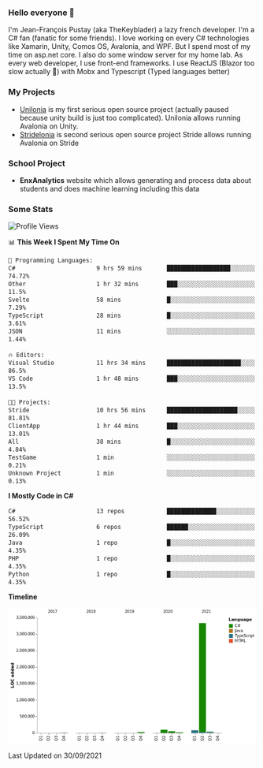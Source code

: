 ### Hello everyone 👋

I'm Jean-François Pustay (aka TheKeyblader) a lazy french developer. I'm a C# fan (fanatic for some friends). I love working on every C# technologies like Xamarin, Unity, Comos OS, Avalonia, and WPF.  But I spend most of my time on asp.net core. I also do some window server for my home lab. As every web developer, I use front-end frameworks. I use ReactJS (Blazor too slow actually 🙂) with Mobx and Typescript (Typed languages better)

### My Projects

* [Unilonia](https://github.com/TheKeyblader/Unilonia) is my first serious open source project (actually paused because unity build is just too complicated).
  Unilonia allows running Avalonia on Unity.
* [Stridelonia](https://github.com/TheKeyblader/Stridelonia) is second serious open source project
  Stride allows running Avalonia on Stride

### School Project

* __EnxAnalytics__ website which allows generating and process data about  students and does machine learning including this data 

### Some Stats

<!--START_SECTION:waka-->
![Profile Views](http://img.shields.io/badge/Profile%20Views-0-blue)

📊 **This Week I Spent My Time On** 

```text
💬 Programming Languages: 
C#                       9 hrs 59 mins       ██████████████████░░░░░░░   74.72% 
Other                    1 hr 32 mins        ███░░░░░░░░░░░░░░░░░░░░░░   11.5% 
Svelte                   58 mins             █░░░░░░░░░░░░░░░░░░░░░░░░   7.29% 
TypeScript               28 mins             █░░░░░░░░░░░░░░░░░░░░░░░░   3.61% 
JSON                     11 mins             ░░░░░░░░░░░░░░░░░░░░░░░░░   1.44%

🔥 Editors: 
Visual Studio            11 hrs 34 mins      █████████████████████░░░░   86.5% 
VS Code                  1 hr 48 mins        ███░░░░░░░░░░░░░░░░░░░░░░   13.5%

🐱‍💻 Projects: 
Stride                   10 hrs 56 mins      ████████████████████░░░░░   81.81% 
ClientApp                1 hr 44 mins        ███░░░░░░░░░░░░░░░░░░░░░░   13.01% 
All                      38 mins             █░░░░░░░░░░░░░░░░░░░░░░░░   4.84% 
TestGame                 1 min               ░░░░░░░░░░░░░░░░░░░░░░░░░   0.21% 
Unknown Project          1 min               ░░░░░░░░░░░░░░░░░░░░░░░░░   0.13%

```

**I Mostly Code in C#** 

```text
C#                       13 repos            ██████████████░░░░░░░░░░░   56.52% 
TypeScript               6 repos             ██████░░░░░░░░░░░░░░░░░░░   26.09% 
Java                     1 repo              █░░░░░░░░░░░░░░░░░░░░░░░░   4.35% 
PHP                      1 repo              █░░░░░░░░░░░░░░░░░░░░░░░░   4.35% 
Python                   1 repo              █░░░░░░░░░░░░░░░░░░░░░░░░   4.35%

```


**Timeline**

![Chart not found](https://raw.githubusercontent.com/TheKeyblader/TheKeyblader/main/charts/bar_graph.png) 


 Last Updated on 30/09/2021
<!--END_SECTION:waka-->

<!--
**TheKeyblader/TheKeyblader** is a ✨ _special_ ✨ repository because its `README.md` (this file) appears on your GitHub profile.

Here are some ideas to get you started:

- 🔭 I’m currently working on ...
- 🌱 I’m currently learning ...
- 👯 I’m looking to collaborate on ...
- 🤔 I’m looking for help with ...
- 💬 Ask me about ...
- 📫 How to reach me: ...
- 😄 Pronouns: ...
- ⚡ Fun fact: ...
-->
